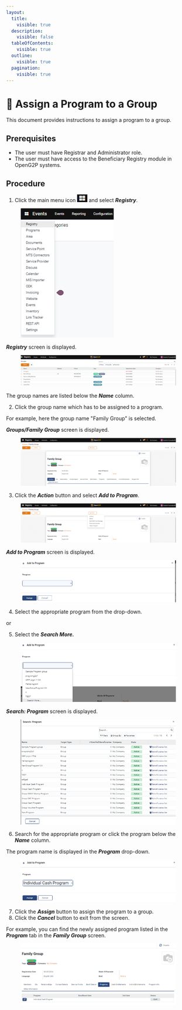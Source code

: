 ```yaml
---
layout:
  title:
    visible: true
  description:
    visible: false
  tableOfContents:
    visible: true
  outline:
    visible: true
  pagination:
    visible: true
---
```


# 📔 Assign a Program to a Group

This document provides instructions to assign a program to a group.

## Prerequisites

* The user must have Registrar and Administrator role.
* The user must have access to the Beneficiary Registry module in OpenG2P systems.

## Procedure

1. Click the main menu icon ![](../../../../../.gitbook/assets/main-menu.png) and select _**Registry**_.

<figure><img src="../../../../../.gitbook/assets/main-menu-registry.png" alt=""><figcaption></figcaption></figure>

_**Registry**_ screen is displayed.

<figure><img src="../../../../../.gitbook/assets/registry-group.png" alt=""><figcaption></figcaption></figure>

The group names are listed below the _**Name**_ column.

2. Click the group name which has to be assigned to a program.

For example, here the group name "Family Group" is selected.

_**Groups/Family Group**_ screen is displayed.

<figure><img src="../../../../../.gitbook/assets/groups-sample group.png" alt=""><figcaption></figcaption></figure>

3. Click the _**Action**_ button and select  _**Add to Program**_.

<figure><img src="../../../../../.gitbook/assets/action-add-to-program.png" alt=""><figcaption></figcaption></figure>

_**Add to Program**_ screen is displayed.

<figure><img src="../../../../../.gitbook/assets/add-to-program.png" alt=""><figcaption></figcaption></figure>

4. Select the appropriate program from the drop-down.

or

5. Select the _**Search More.**_

<figure><img src="../../../../../.gitbook/assets/add-to-program-search-more.png" alt=""><figcaption></figcaption></figure>

_**Search: Program**_ screen is displayed.

<figure><img src="../../../../../.gitbook/assets/search-program.png" alt=""><figcaption></figcaption></figure>

6. Search for the appropriate program or click the program below the _**Name**_ column.

The program name is displayed in the _**Program**_ drop-down.

<figure><img src="../../../../../.gitbook/assets/program-name.png" alt=""><figcaption></figcaption></figure>

7. Click the _**Assign**_ button to assign the program to a group.
8. Click the _**Cancel**_ button to exit from the screen.

For example, you can find the newly assigned program listed in the _**Program**_ tab in the _**Family Group**_ screen.

<figure><img src="../../../../../.gitbook/assets/assigned-program-group.png" alt=""><figcaption></figcaption></figure>
